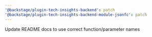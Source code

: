 ```yaml
---
'@backstage/plugin-tech-insights-backend': patch
'@backstage/plugin-tech-insights-backend-module-jsonfc': patch
---
```


Update README docs to use correct function/parameter names
